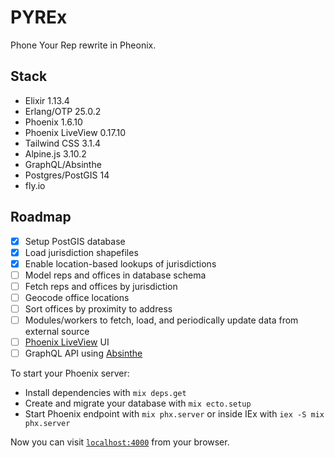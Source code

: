 # PYREx
Phone Your Rep rewrite in Pheonix.

## Stack

* Elixir 1.13.4
* Erlang/OTP 25.0.2
* Phoenix 1.6.10
* Phoenix LiveView 0.17.10
* Tailwind CSS 3.1.4
* Alpine.js 3.10.2
* GraphQL/Absinthe
* Postgres/PostGIS 14
* fly.io

## Roadmap

- [x] Setup PostGIS database
- [x] Load jurisdiction shapefiles
- [x] Enable location-based lookups of jurisdictions
- [ ] Model reps and offices in database schema
- [ ] Fetch reps and offices by jurisdiction
- [ ] Geocode office locations
- [ ] Sort offices by proximity to address
- [ ] Modules/workers to fetch, load, and periodically update data from external source
- [ ] [Phoenix LiveView](https://github.com/phoenixframework/phoenix_live_view) UI
- [ ] GraphQL API using [Absinthe](https://github.com/absinthe-graphql/absinthe)

To start your Phoenix server:

  * Install dependencies with `mix deps.get`
  * Create and migrate your database with `mix ecto.setup`
  * Start Phoenix endpoint with `mix phx.server` or inside IEx with `iex -S mix phx.server`

Now you can visit [`localhost:4000`](http://localhost:4000) from your browser.

